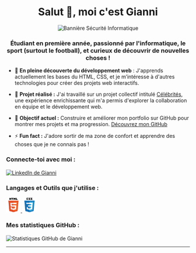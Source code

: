 <h1 align="center">Salut 👋, moi c'est Gianni</h1>

<p align="center">
  <img src="https://i.postimg.cc/Hs3Mxp3b/banniere-securite-informatique-fond-horizontal-style-plat-96318-5752.avif" alt="Bannière Sécurité Informatique" />
</p>

<h3 align="center">Étudiant en première année, passionné par l'informatique, le sport (surtout le football), et curieux de découvrir de nouvelles choses !</h3>

- 🌱 **En pleine découverte du développement web** : J'apprends actuellement les bases du HTML, CSS, et je m’intéresse à d'autres technologies pour créer des projets web interactifs.

- 🔭 **Projet réalisé :** J'ai travaillé sur un projet collectif intitulé [Célébrités](https://github.com/InnagBKI/Maes-Projet-), une expérience enrichissante qui m'a permis d'explorer la collaboration en équipe et le développement web.

- 📌 **Objectif actuel :** Construire et améliorer mon portfolio sur GitHub pour montrer mes projets et ma progression. [Découvrez mon GitHub](https://github.com/InnagBKI)

- ⚡ **Fun fact :** J'adore sortir de ma zone de confort et apprendre des choses que je ne connais pas !

<h3 align="left">Connecte-toi avec moi :</h3>
<p align="left">
<a href="https://linkedin.com/in/gianni-srt-786421337/" target="blank"><img align="center" src="https://raw.githubusercontent.com/rahuldkjain/github-profile-readme-generator/master/src/images/icons/Social/linked-in-alt.svg" alt="LinkedIn de Gianni" height="30" width="40" /></a>
</p>

<h3 align="left">Langages et Outils que j'utilise :</h3>
<p align="left"> 
  <a href="https://www.w3.org/html/" target="_blank" rel="noreferrer"> 
    <img src="https://raw.githubusercontent.com/devicons/devicon/master/icons/html5/html5-original-wordmark.svg" alt="HTML5" width="40" height="40"/> 
  </a> 
  <a href="https://www.w3schools.com/css/" target="_blank" rel="noreferrer"> 
    <img src="https://raw.githubusercontent.com/devicons/devicon/master/icons/css3/css3-original-wordmark.svg" alt="CSS3" width="40" height="40"/> 
  </a> 
</p>

<h3 align="left">Mes statistiques GitHub :</h3>
<p><img align="center" src="https://github-readme-stats.vercel.app/api/top-langs?username=innagbki&show_icons=true&locale=en&layout=compact" alt="Statistiques GitHub de Gianni" /></p>

---

